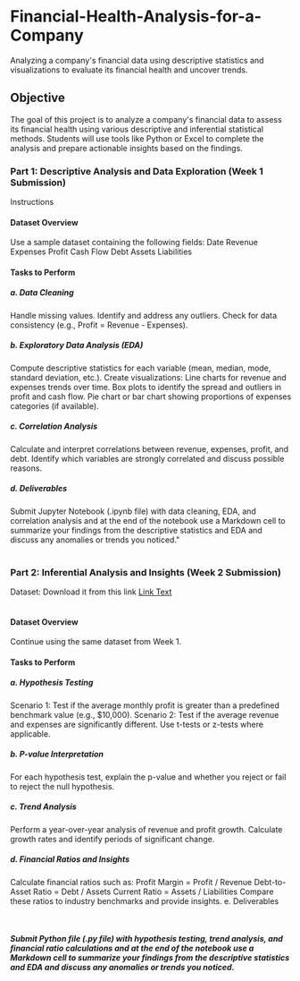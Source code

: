 # Financial-Health-Analysis-for-a-Company
Analyzing a company's financial data using descriptive statistics and visualizations to evaluate its financial health and uncover trends.

## Objective
The goal of this project is to analyze a company's financial data to assess its financial health using various descriptive and inferential statistical methods. Students will use tools like Python or Excel to complete the analysis and prepare actionable insights based on the findings.

### Part 1: Descriptive Analysis and Data Exploration (Week 1 Submission)
Instructions
#### Dataset Overview

Use a sample dataset containing the following fields:
Date
Revenue
Expenses
Profit
Cash Flow
Debt
Assets
Liabilities
#### Tasks to Perform
##### a. Data Cleaning

Handle missing values.
Identify and address any outliers.
Check for data consistency (e.g., Profit = Revenue - Expenses).
##### b. Exploratory Data Analysis (EDA)

Compute descriptive statistics for each variable (mean, median, mode, standard deviation, etc.).
Create visualizations:
Line charts for revenue and expenses trends over time.
Box plots to identify the spread and outliers in profit and cash flow.
Pie chart or bar chart showing proportions of expenses categories (if available).
##### c. Correlation Analysis

Calculate and interpret correlations between revenue, expenses, profit, and debt.
Identify which variables are strongly correlated and discuss possible reasons.
##### d. Deliverables

Submit Jupyter Notebook (.ipynb file) with data cleaning, EDA, and correlation analysis and at the end of the notebook use a Markdown cell to summarize your findings from the descriptive statistics and EDA and discuss any anomalies or trends you noticed."
</br>
</br>

### Part 2: Inferential Analysis and Insights (Week 2 Submission)
Dataset: Download it from this link <a href="#">Link Text</a> </br>
</br>
#### Dataset Overview

Continue using the same dataset from Week 1.
#### Tasks to Perform
##### a. Hypothesis Testing

Scenario 1: Test if the average monthly profit is greater than a predefined benchmark value (e.g., $10,000).
Scenario 2: Test if the average revenue and expenses are significantly different.
Use t-tests or z-tests where applicable.
##### b. P-value Interpretation

For each hypothesis test, explain the p-value and whether you reject or fail to reject the null hypothesis.
##### c. Trend Analysis

Perform a year-over-year analysis of revenue and profit growth.
Calculate growth rates and identify periods of significant change.
##### d. Financial Ratios and Insights

Calculate financial ratios such as:
Profit Margin = Profit / Revenue
Debt-to-Asset Ratio = Debt / Assets
Current Ratio = Assets / Liabilities
Compare these ratios to industry benchmarks and provide insights.
e. Deliverables

</br>

##### Submit Python file (.py file) with hypothesis testing, trend analysis, and financial ratio calculations and at the end of the notebook use a Markdown cell to summarize your findings from the descriptive statistics and EDA and discuss any anomalies or trends you noticed.

